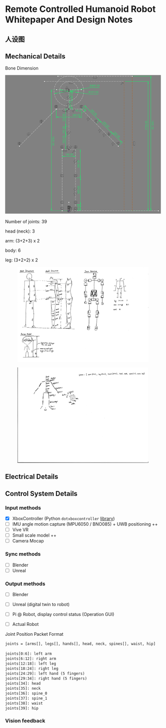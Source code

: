 # Remote Controlled Humanoid Robot Whitepaper And Design Notes

## 人设图





## Mechanical Details

Bone Dimension

![](<../.gitbook/assets/image (89).png>)

Number of joints: 39

&#x20; head (neck): 3

&#x20; arm: (3+2+3) x 2

&#x20; body: 6

&#x20; leg: (3+2+2) x 2

<figure><img src="../.gitbook/assets/image.jpg" alt=""><figcaption></figcaption></figure>

<figure><img src="../.gitbook/assets/image (2).jpg" alt=""><figcaption></figcaption></figure>

## Electrical Details





## Control System Details

### Input methods

* [x] XboxController (Python `dotxboxcontroller` [library](https://pypi.org/project/dotxboxcontroller/))
* [ ] IMU angle motion capture (MPU6050 / BNO085) + UWB positioning ++
* [ ] Vive VR
* [ ] Small scale model ++
* [ ] Camera Mocap

### Sync methods

* [ ] Blender
* [ ] Unreal

### Output methods

* [ ] Blender
* [ ] Unreal (digital twin to robot)
* [ ] Pi @ Robot, display control status (Operation GUI)
* [ ] Actual Robot



Joint Position Packet Format

```
joints = [arms[], legs[], hands[], head, neck, spines[], waist, hip]

joints[0:6]: left arm
joints[6:12]: right arm
joints[12:18]: left leg
joints[18:24]: right leg
joints[24:29]: left hand (5 fingers)
joints[29:34]: right hand (5 fingers)
joints[34]: head
joints[35]: neck
joints[36]: spine_0
joints[37]: spine_1
joints[38]: waist
joints[39]: hip
```



### Vision feedback











